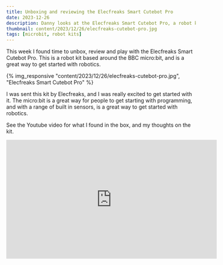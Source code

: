 ```yaml
---
title: Unboxing and reviewing the Elecfreaks Smart Cutebot Pro
date: 2023-12-26
description: Danny looks at the Elecfreaks Smart Cutebot Pro, a robot kit based around the BBC micro:bit.
thumbnail: content/2023/12/26/elecfreaks-cutebot-pro.jpg
tags: [microbit, robot kits]
---
```

This week I found time to unbox, review and play with the Elecfreaks Smart Cutebot Pro. This is a robot kit based around the BBC micro:bit, and is a great way to get started with robotics.

{% img_responsive "content/2023/12/26/elecfreaks-cutebot-pro.jpg", "Elecfreaks Smart Cutebot Pro" %}

I was sent this kit by Elecfreaks, and I was really excited to get started with it. The micro:bit is a great way for people to get starting with programming, and with a range of built in sensors, is a great way to get started with robotics.

See the Youtube video for what I found in the box, and my thoughts on the kit.

<iframe width="560" height="315" src="https://www.youtube.com/embed/nUq8KXlf71k?si=otYMv-Y_8ZDLlVOL" title="YouTube video player" frameborder="0" allow="accelerometer; autoplay; clipboard-write; encrypted-media; gyroscope; picture-in-picture; web-share" allowfullscreen></iframe>
